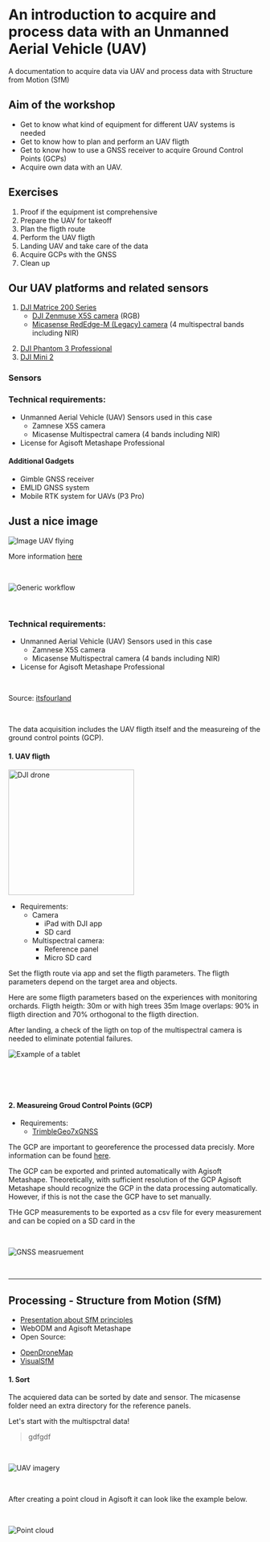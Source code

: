 # An introduction to acquire and process data with an Unmanned Aerial Vehicle (UAV)
A documentation to acquire data via UAV and process data with Structure from Motion (SfM) 

## Aim of the workshop
* Get to know what kind of equipment for different UAV systems is needed
* Get to know how to plan and perform an UAV fligth
* Get to know how to use a GNSS receiver to acquire Ground Control Points (GCPs)
* Acquire own data with an UAV.


## Exercises
1. Proof if the equipment ist comprehensive
2. Prepare the UAV for takeoff
3. Plan the fligth route 
4. Perform the UAV fligth
5. Landing UAV and take care of the data
6. Acquire GCPs with the GNSS
7. Clean up

## Our UAV platforms and related sensors
1. [DJI Matrice 200 Series](https://www.dji.com/matrice-200-series)
     * [DJI Zenmuse X5S camera](https://www.dji.com/zenmuse-x5s) (RGB)
     * [Micasense RedEdge-M (Legacy) camera](https://support.micasense.com/hc/en-us/articles/360001485134-Getting-Started-With-RedEdge-M-Legacy-) (4 multispectral bands including NIR)
     
<!-- ![RedEdge-M spectral bands](images/RedEdge-M_bands_User_Manual.png "MicaSense RedEdge-M spectral resolution") -->
<!-- <img src="images/RedEdge-M_bands_User_Manual.png"
     alt="DMicaSense RedEdge-M spectral resolution" width=250/> -->
 
  
2. [DJI Phantom 3 Professional](https://www.dji.com/phantom-3-pro?site=brandsite&from=insite_search)
3. [DJI Mini 2](https://store.dji.com/product/mini-2?gclid=CjwKCAiAl9efBhAkEiwA4ToriiKMlmGKfPlxCbG1N3XQUkcqFHg9xXjMrqLKxbfWwHxQ7Q1gixHzJBoCFAYQAvD_BwE&vid=99411&set_region=US&from=store-nav)



### Sensors

### Technical requirements:
- Unmanned Aerial Vehicle (UAV)
     Sensors used in this case
     - Zamnese X5S camera
     - Micasense Multispectral camera (4 bands including NIR)
- License for Agisoft Metashape Professional


#### Additional Gadgets
- Gimble GNSS receiver
- EMLID GNSS system
- Mobile RTK system for UAVs (P3 Pro)


## Just a nice image

![Image UAV flying](images/Image_UAV_rgeo_crop.jpg "UAV monitoring orchards")


More information [here](https://rgeo.de/en/p/streuobst/)



<br>

     
![Generic workflow](images/its4land_Ggneric-workflow-for-UAV-based-data-acquisition.png "Generic workflow")

<br>

### Technical requirements:
- Unmanned Aerial Vehicle (UAV)
     Sensors used in this case
     - Zamnese X5S camera
     - Micasense Multispectral camera (4 bands including NIR)
- License for Agisoft Metashape Professional


<br>

Source: [itsfourland](https://its4land.com/fly-and-create)

<br>

The data acquisition includes the UAV fligth itself and the measureing of the ground control points (GCP).
<br>

#### 1. UAV fligth

<img src="images/dji-drone.webp"
     alt="DJI drone" width=250/>

- Requirements:
     - Camera   
          - iPad with DJI app
          - SD card
     - Multispectral camera:
          - Reference panel
          - Micro SD card
     
Set the fligth route via app and set the fligth parameters. The fligth parameters depend on the target area and objects.

Here are some fligth parameters based on the experiences with monitoring orchards.
Fligth heigth: 30m or with high trees 35m
Image overlaps: 90% in fligth direction and 70% orthogonal to the fligth direction.

After landing, a check of the ligth on top of the multispectral camera is needed to eliminate potential failures.



     
![Example of a tablet](images/ipad.webpg "Tablet")

<br>   
<br>
<br>

#### 2. Measureing Groud Control Points (GCP)
- Requirements:
     - [TrimbleGeo7xGNSS](https://geospatial.trimble.com/products-and-solutions/geo-7x-gnss)

The GCP are important to georeference the processed data precisly. 
More information can be found [here](https://www.dronedeploy.com/blog/what-are-ground-control-points-gcps/).

The GCP can be exported and printed automatically with Agisoft Metashape.
Theoretically, with sufficient resolution of the GCP Agisoft Metashape should recognize the GCP in the data processing automatically. However, if this is not the case the GCP have to set manually.

THe GCP measurements to be exported as a csv file for every measurement and can be copied on a SD card in the 



<br>

![GNSS measruement](images/gcp.png "GNSS measurement")

     
<br>

--- 

## Processing - Structure from Motion (SfM)

* [Presentation about SfM principles](https://www.youtube.com/watch?v=iJTqlb7gsWY)
* WebODM and Agisoft Metashape
* Open Source: 
 - [OpenDroneMap](https://www.opendronemap.org/webodm/)
 - [VisualSfM](http://ccwu.me/vsfm/index.html)

#### 1. Sort

The acquiered data can be sorted by date and sensor. The micasense folder need an extra directory for the reference panels.

Let's start with the multispctral data!

> gdfgdf
> 

<br>

![UAV imagery](images/example_uav_imagery.JPG "UAV imagery")

<br>

After creating a point cloud in Agisoft it can look like the example below.

<br>

![Point cloud](images/example_pointcloud.JPG "3D point cloud")







